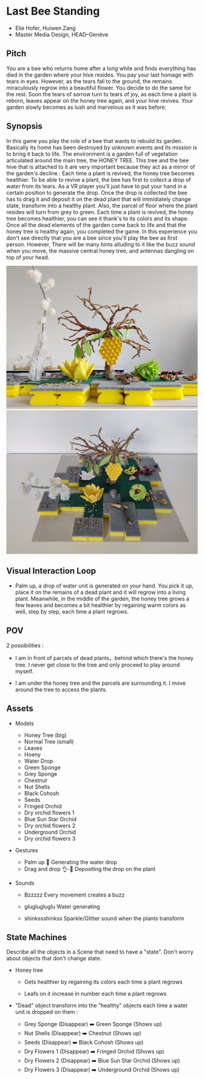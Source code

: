 # Last Bee Standing

- Elie Hofer, Huiwen Zang
- Master Media Design, HEAD–Genève

## Pitch

You are a bee who returns home after a long while and finds everything has died in the garden where your hive resides. You pay your last homage with tears in eyes. However, as the tears fall to the ground, the remains miraculously regrow into a beautiful flower. You decide to do the same for the rest. Soon the tears of sorrow turn to tears of joy, as each time a plant is reborn, leaves appear on the honey tree again, and your hive revives. Your garden slowly becomes as lush and marvelous as it was before.

## Synopsis

In this game you play the role of a bee that wants to rebuild its garden. Basically its home has been destroyed by unknown events and its mission is to bring it back to life. The environment is a garden full of vegetation articulated around the main tree, the HONEY TREE. This tree and the bee hive that is attached to it are very important because they act as a mirror of the garden's decline : Each time a plant is revived, the honey tree becomes healthier. To be able to revive a plant, the bee has first to collect a drop of water from its tears. As a VR player you'll just have to put your hand in a certain position to generate the drop. Once the drop is collected the bee has to drag it and deposit it on the dead plant that will immidiately change state, transform into a healthy plant. Also, the parcel of floor where the plant resides will turn from grey to green. Each time a plant is revived, the honey tree becomes healthier, you can see it thank's to its colors and its shape. Once all the dead elements of the garden come back to life and that the honey tree is healthy again, you completed the game. In this experience you don't see directly that you are a bee since you'll play the bee as first person. However, There will be many hints alluding to it like the buzz sound when you move, the massive central honey tree, and antennas dangling on top of your head.

![maq](devlog/images/maquette7.jpg)
![maq](devlog/images/maquette8.jpg)

## Visual Interaction Loop

- Palm up, a drop of water unit is generated on your hand. You pick it up, place it on the remains of a dead plant and it will regrow into a living plant. Meanwhile, in the middle of the garden, the honey tree grows a few leaves and becomes a bit healthier by regaining warm colors as well, step by step, each time a plant regrows.

## POV

2 possibilities :

- I am in front of parcels of dead plants，behind which there's the honey tree. I never get close to the tree and only proceed to play around myself.

- I am under the honey tree and the parcels are surrounding it. I move around the tree to access the plants.

## Assets

- Models

  - Honey Tree (big)
  - Normal Tree (small)
  - Leaves
  - Hoeny
  - Water Drop
  - Green Sponge
  - Grey Sponge
  - Chestnut
  - Nut Shells
  - Black Cohosh
  - Seeds
  - Fringed Orchid
  - Dry orchid flowers 1
  - Blue Sun Star Orchid
  - Dry orchid flowers 2
  - Underground Orchid
  - Dry orchid flowers 3

- Gestures

  - Palm up 🫴
    Generating the water drop
  - Drag and drop 👌-🫳
    Depositing the drop on the plant

- Sounds

  - Bzzzzz
    Every movement creates a buzz

  - gluglugluglu
    Water generating

  - shinkssshinkss
    Sparkle/Glitter sound when the plants transform

## State Machines

Describe all the objects in a Scene that need to have a "state". Don't worry about objects that don't change state.

- Honey tree

  - Gets healthier by regaining its colors each time a plant regrows

  - Leafs on it increase in number each time a plant regrows

- "Dead" object transform into the "healthy" objects each time a water unit is dropped on them :

  - Grey Sponge (Disappear) ➡️ Green Sponge (Shows up)
  - Nut Shells (Disappear) ➡️ Chestnut (Shows up)
  - Seeds (Disappear) ➡️ Black Cohosh (Shows up)
  - Dry Flowers 1 (Disappear) ➡️ Fringed Orchid (Shows up)
  - Dry Flowers 2 (Disappear) ➡️ Blue Sun Star Orchid (Shows up)
  - Dry Flowers 3 (Disappear) ➡️ Underground Orchid (Shows up)
